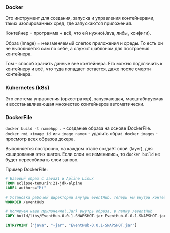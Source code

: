 ### Docker
Это инструмент для создания, запуска и управления контейнерами, таких изолированных сред, где запускаются приложения. 

Контейнер = программа + всё, что ей нужно(Java, либы, конфиги). 

Образ (Image) = неизменяемый слепок приложения и среды. То есть он не выполняется сам по себе, а служит шаблоном для построения контейнера.

Том - способ хранить данные вне контейнера. Его можно подключить к контейнеру и всё, что туда попадает остается, даже после смерти контейнера.

### Kubernetes (k8s)
Это система управления (оркестратор), запускающая, масштабируемая и восстанавливающая множество контейнеров автоматически. 

### DockerFile
`docker build -t nameApp .` - создание образа на основе DockerFile.
`docker rmi <image_id или image_name>` - удалить образ.
`docker images` - просмотр всех образов докера.



Выполняется построчно, на каждом этапе создаёт слой (layer), для кэширования этих шагов. Если слои не изменились, то `docker build` не будет пересобирать слои заново.

Пример DockerFile:
```DockerFile
# Базовый образ с Java21 и Apline Linux  
FROM eclipse-temurin:21-jdk-alpine  
LABEL authors="Mi"  
  
# Установка рабочей директории внутрь eventHub. Теперь мы внутри контейнера.
WORKDIR /eventHub  

# Копируем наше приложение(.Jar) внутрь образа, в папку /eventHub
COPY build/libs/EventHub-0.0.1-SNAPSHOT.jar EventHub-0.0.1-SNAPSHOT.jar  
  
ENTRYPOINT ["java", "-jar", "EventHub-0.0.1-SNAPSHOT.jar"]
```

